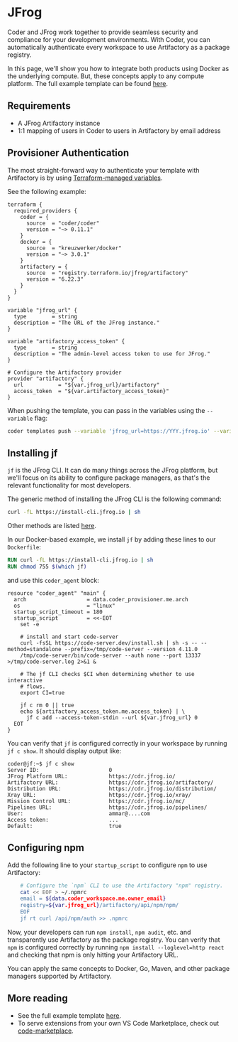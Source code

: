 # JFrog

Coder and JFrog work together to provide seamless security and compliance for
your development environments. With Coder, you can automatically authenticate
every workspace to use Artifactory as a package registry.

In this page, we'll show you how to integrate both products using Docker 
as the underlying compute. But, these concepts apply to any compute platform. The full example template can be found [here](https://github.com/coder/coder/tree/main/examples/jfrog-docker).

## Requirements

- A JFrog Artifactory instance
- 1:1 mapping of users in Coder to users in Artifactory by email address

## Provisioner Authentication

The most straight-forward way to authenticate your template with Artifactory is
by using
[Terraform-managed variables](https://coder.com/docs/v2/latest/templates/parameters#terraform-template-wide-variables).

See the following example:

```hcl
terraform {
  required_providers {
    coder = {
      source  = "coder/coder"
      version = "~> 0.11.1"
    }
    docker = {
      source  = "kreuzwerker/docker"
      version = "~> 3.0.1"
    }
    artifactory = {
      source  = "registry.terraform.io/jfrog/artifactory"
      version = "6.22.3"
    }
  }
}

variable "jfrog_url" {
  type        = string
  description = "The URL of the JFrog instance."
}

variable "artifactory_access_token" {
  type        = string
  description = "The admin-level access token to use for JFrog."
}

# Configure the Artifactory provider
provider "artifactory" {
  url           = "${var.jfrog_url}/artifactory"
  access_token  = "${var.artifactory_access_token}"
}
```

When pushing the template, you can pass in the variables using the `--variable` flag:

```sh
coder templates push --variable 'jfrog_url=https://YYY.jfrog.io' --variable 'artifactory_access_token=XXX'
```

## Installing jf

`jf` is the JFrog CLI. It can do many things across the JFrog platform, but
we'll focus on its ability to configure package managers, as that's the relevant
functionality for most developers.

The generic method of installing the JFrog CLI is the following command:

```sh
curl -fL https://install-cli.jfrog.io | sh
```

Other methods are listed [here](https://jfrog.com/help/r/jfrog-cli/download-and-installation).

In our Docker-based example, we install `jf` by adding these lines to our `Dockerfile`:

```Dockerfile
RUN curl -fL https://install-cli.jfrog.io | sh
RUN chmod 755 $(which jf)
```

and use this `coder_agent` block:

```hcl
resource "coder_agent" "main" {
  arch                   = data.coder_provisioner.me.arch
  os                     = "linux"
  startup_script_timeout = 180
  startup_script         = <<-EOT
    set -e

    # install and start code-server
    curl -fsSL https://code-server.dev/install.sh | sh -s -- --method=standalone --prefix=/tmp/code-server --version 4.11.0
    /tmp/code-server/bin/code-server --auth none --port 13337 >/tmp/code-server.log 2>&1 &

    # The jf CLI checks $CI when determining whether to use interactive
    # flows.
    export CI=true

    jf c rm 0 || true
    echo ${artifactory_access_token.me.access_token} | \
      jf c add --access-token-stdin --url ${var.jfrog_url} 0
  EOT
}
```

You can verify that `jf` is configured correctly in your workspace by
running `jf c show`. It should display output like:

```text
coder@jf:~$ jf c show
Server ID:                      0
JFrog Platform URL:             https://cdr.jfrog.io/
Artifactory URL:                https://cdr.jfrog.io/artifactory/
Distribution URL:               https://cdr.jfrog.io/distribution/
Xray URL:                       https://cdr.jfrog.io/xray/
Mission Control URL:            https://cdr.jfrog.io/mc/
Pipelines URL:                  https://cdr.jfrog.io/pipelines/
User:                           ammar@....com
Access token:                   ...
Default:                        true
```

## Configuring npm

Add the following line to your `startup_script` to configure `npm` to use
Artifactory:

```sh
    # Configure the `npm` CLI to use the Artifactory "npm" registry.
    cat << EOF > ~/.npmrc
    email = ${data.coder_workspace.me.owner_email}
    registry=${var.jfrog_url}/artifactory/api/npm/npm/
    EOF
    jf rt curl /api/npm/auth >> .npmrc
```

Now, your developers can run `npm install`, `npm audit`, etc. and transparently
use Artifactory as the package registry. You can verify that `npm` is configured
correctly by running `npm install --loglevel=http react` and checking that
npm is only hitting your Artifactory URL.

You can apply the same concepts to Docker, Go, Maven, and other package managers
supported by Artifactory.

## More reading

* See the full example template [here](https://github.com/coder/coder/tree/main/examples/jfrog-docker).
* To serve extensions from your own VS Code Marketplace, check out [code-marketplace](https://github.com/coder/code-marketplace#artifactory-storage).
